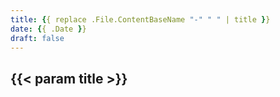 ```yaml
---
title: {{ replace .File.ContentBaseName "-" " " | title }}
date: {{ .Date }}
draft: false
---
```


<div class="construction"></div>

## {{< param title >}}

